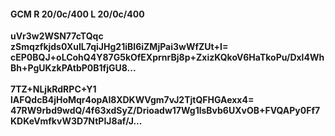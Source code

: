 #### GCM R 20/0c/400 L 20/0c/400
**uVr3w2WSN77cTQqc**<br/>**zSmqzfkjds0XuIL7qiJHg21iBI6iZMjPai3wWfZUt+I=**<br/>**cEP0BQJ+oLCohQ4Y87G5kOfEXprnrBj8p+ZxizKQkoV6HaTkoPu/Dxl4WhBh+PgUKzkPAtbP0B1fjGU8...**<br/><br/>
**7TZ+NLjkRdRPC+Y1**<br/>**lAFQdcB4jHoMqr4opAI8XDKWVgm7vJ2TjtQFHGAexx4=**<br/>**47RW9rbd9wdQ/4f63xdSyZ/Drioadw17Wg1lsBvb6UXvOB+FVQAPy0Ff7KDKeVmfkvW3D7NtPIJ8af/J...**